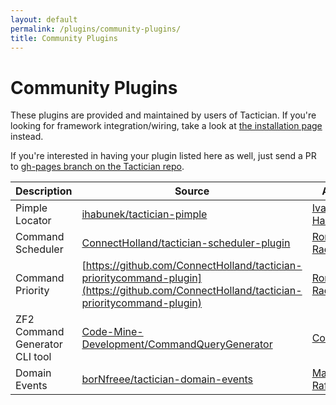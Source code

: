 ```yaml
---
layout: default
permalink: /plugins/community-plugins/
title: Community Plugins
---
```


# Community Plugins

These plugins are provided and maintained by users of Tactician. If you're looking for framework integration/wiring, take a look at [the installation page](http://tactician.thephpleague.com/installation/) instead.

If you're interested in having your plugin listed here as well, just send a PR to [gh-pages branch on the Tactician repo](https://github.com/thephpleague/tactician/tree/gh-pages).

Description     | Source           | Author  |
--------------- | ---------------- |---------|
Pimple Locator | [ihabunek/tactician-pimple](https://github.com/ihabunek/tactician-pimple) | [Ivan Habunek](https://github.com/ihabunek)
Command Scheduler | [ConnectHolland/tactician-scheduler-plugin](https://github.com/ConnectHolland/tactician-scheduler-plugin) | [Ron Rademaker](https://github.com/RonRademaker)
Command Priority | [https://github.com/ConnectHolland/tactician-prioritycommand-plugin](https://github.com/ConnectHolland/tactician-prioritycommand-plugin) | [Ron Rademaker](https://github.com/RonRademaker)
ZF2 Command Generator CLI tool | [Code-Mine-Development/CommandQueryGenerator](https://github.com/Code-Mine-Development/CommandQueryGenerator) | [Code Mine](http://code-mine.com)
Domain Events | [borNfreee/tactician-domain-events](https://github.com/borNfreee/tactician-domain-events) | [Maks Rafalko](https://github.com/borNfreee)
